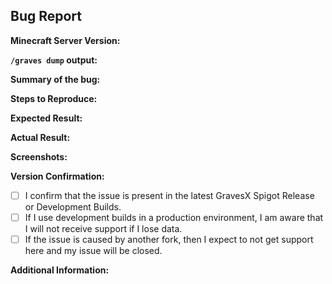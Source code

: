 ## Bug Report

**Minecraft Server Version:**
<!-- Provide the version of Minecraft server you are using -->

**`/graves dump` output:**
<!-- Provide the output of the `/graves dump` command. We will accept mclo.gs or other log based -->

**Summary of the bug:**
<!-- A brief description of the issue -->

**Steps to Reproduce:**
<!-- List all steps to reproduce -->

**Expected Result:**
<!-- Describe what you expected to happen -->

**Actual Result:**
<!-- Describe what actually happened -->

**Screenshots:**
<!-- If applicable, add screenshots to help explain your problem -->

**Version Confirmation:**
<!-- Confirm that the issue is with the latest GravesX spigot release or development build only -->
- [ ] I confirm that the issue is present in the latest GravesX Spigot Release or Development Builds. 
- [ ] If I use development builds in a production environment, I am aware that I will not receive support if I lose data.
- [ ] If the issue is caused by another fork, then I expect to not get support here and my issue will be closed.

**Additional Information:**
<!-- Add any other context about the problem here -->